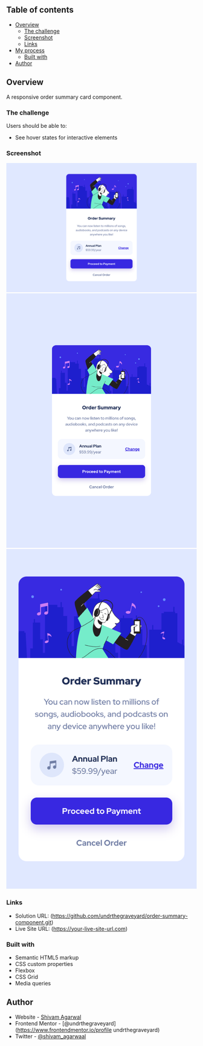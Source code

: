 
## Table of contents

- [Overview](#overview)
  - [The challenge](#the-challenge)
  - [Screenshot](#screenshot)
  - [Links](#links)
- [My process](#my-process)
  - [Built with](#built-with)
- [Author](#author)
## Overview

A responsive order summary card component.

### The challenge

Users should be able to:

- See hover states for interactive elements

### Screenshot

![](./design/Final%20Design%20Desktop%20Preview.png)
![](./design/Final%20Design%20Tablet%20Preview.png)
![](./design/Final%20Design%20Mobile%20Preview.png)

### Links

- Solution URL: (https://github.com/undrthegraveyard/order-summary-component.git)
- Live Site URL: (https://your-live-site-url.com)

### Built with

- Semantic HTML5 markup
- CSS custom properties
- Flexbox
- CSS Grid 
- Media queries

## Author

- Website - [Shivam Agarwal](https://www.shivamagarwal.au)
- Frontend Mentor - [@undrthegraveyard](https://www.frontendmentor.io/profile undrthegraveyard)
- Twitter - [@shivam_agarwaal](https://twitter.com/shivam_agarwaal)
